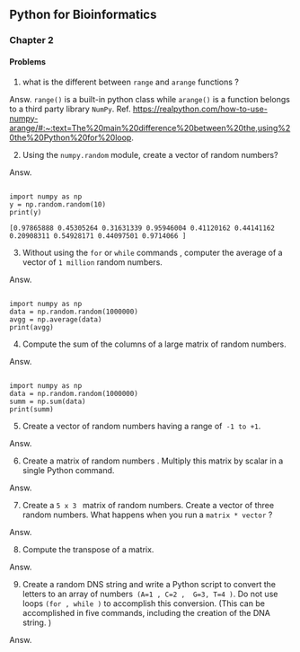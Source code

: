 
## Python for Bioinformatics 
### Chapter 2
#### Problems
1. what is the different between  ```range``` and ```arange``` functions ?

Answ.
```range()``` is a built-in python class while ```arange()``` is a function belongs to a third party library ```NumPy```.
Ref.
https://realpython.com/how-to-use-numpy-arange/#:~:text=The%20main%20difference%20between%20the,using%20the%20Python%20for%20loop.

2. Using the ```numpy.random``` module, create a vector of random numbers?

Answ.

```

import numpy as np
y = np.random.random(10)
print(y)

```

```
[0.97865888 0.45305264 0.31631339 0.95946004 0.41120162 0.44141162 0.20908311 0.54928171 0.44097501 0.9714066 ]
```

3. Without using the ```for``` or ```while``` commands , computer the average of a vector of ```1 million``` random numbers.

Answ.

```

import numpy as np
data = np.random.random(1000000)
avgg = np.average(data)
print(avgg)

```


4. Compute the sum of the columns of a large matrix of random numbers. 

Answ.

```

import numpy as np
data = np.random.random(1000000)
summ = np.sum(data)
print(summ)

```


5. Create a vector of random numbers having a range of``` -1 to +1```.

Answ.




6. Create a matrix of random numbers . Multiply this matrix by  scalar in a single Python command.

Answ.




7.  Create a ```5 x 3 ``` matrix of random numbers. Create a vector of three random numbers. What happens when you run a ```matrix * vector``` ? 


Answ.






8.  Compute the transpose of a matrix.

Answ.







9. Create a random DNS string and write a Python script to convert the letters to an array of numbers``` (A=1 , C=2 ,  G=3, T=4 )```. Do not use loops ```(for , while )``` to accomplish this conversion. (This can be accomplished in five commands, including the creation of the DNA string. )  

Answ.













